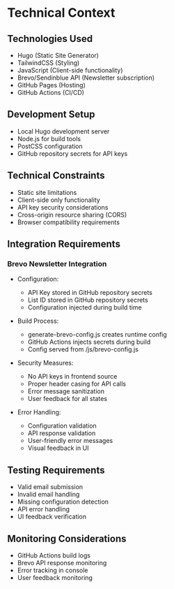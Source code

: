 # Technical Context

## Technologies Used
- Hugo (Static Site Generator)
- TailwindCSS (Styling)
- JavaScript (Client-side functionality)
- Brevo/Sendinblue API (Newsletter subscription)
- GitHub Pages (Hosting)
- GitHub Actions (CI/CD)

## Development Setup
- Local Hugo development server
- Node.js for build tools
- PostCSS configuration
- GitHub repository secrets for API keys

## Technical Constraints
- Static site limitations
- Client-side only functionality
- API key security considerations
- Cross-origin resource sharing (CORS)
- Browser compatibility requirements

## Integration Requirements
### Brevo Newsletter Integration
- Configuration:
  - API Key stored in GitHub repository secrets
  - List ID stored in GitHub repository secrets
  - Configuration injected during build time
  
- Build Process:
  - generate-brevo-config.js creates runtime config
  - GitHub Actions injects secrets during build
  - Config served from /js/brevo-config.js

- Security Measures:
  - No API keys in frontend source
  - Proper header casing for API calls
  - Error message sanitization
  - User feedback for all states

- Error Handling:
  - Configuration validation
  - API response validation
  - User-friendly error messages
  - Visual feedback in UI

## Testing Requirements
- Valid email submission
- Invalid email handling
- Missing configuration detection
- API error handling
- UI feedback verification

## Monitoring Considerations
- GitHub Actions build logs
- Brevo API response monitoring
- Error tracking in console
- User feedback monitoring